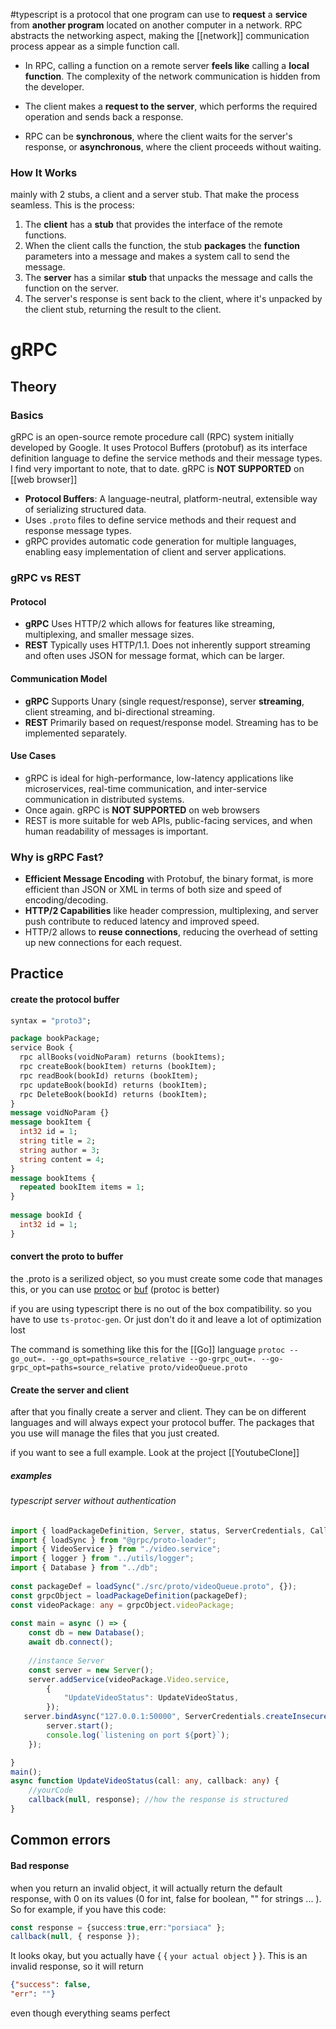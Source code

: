 #typescript
is a protocol that one program can use to **request** a **service** from **another program** located on another computer in a network. RPC abstracts the networking aspect, making the [[network]] communication process appear as a simple function call.

- In RPC, calling a function on a remote server **feels like** calling a **local function**. The complexity of the network communication is hidden from the developer.

- The client makes a **request to the server**, which performs the required operation and sends back a response.

- RPC can be **synchronous**, where the client waits for the server's response, or **asynchronous**, where the client proceeds without waiting.

### How It Works

mainly with 2 stubs, a client and a server stub. That make the process seamless. This is the process:

1. The **client** has a **stub** that provides the interface of the remote functions.
2. When the client calls the function, the stub **packages** the **function** parameters into a message and makes a system call to send the message.
3. The **server** has a similar **stub** that unpacks the message and calls the function on the server.
4. The server's response is sent back to the client, where it's unpacked by the client stub, returning the result to the client.
# gRPC
## Theory
### Basics
gRPC is an open-source remote procedure call (RPC) system initially developed by Google. It uses Protocol Buffers (protobuf) as its interface definition language to define the service methods and their message types.
I find very important to note, that to date. gRPC is **NOT SUPPORTED** on [[web browser]]

- **Protocol Buffers**: A language-neutral, platform-neutral, extensible way of serializing structured data.
- Uses `.proto` files to define service methods and their request and response message types.
- gRPC provides automatic code generation for multiple languages, enabling easy implementation of client and server applications.

### gRPC vs REST

#### Protocol
- **gRPC** Uses HTTP/2 which allows for features like streaming, multiplexing, and smaller message sizes.
- **REST** Typically uses HTTP/1.1. Does not inherently support streaming and often uses JSON for message format, which can be larger.
#### Communication Model
- **gRPC** Supports Unary (single request/response), server **streaming**, client streaming, and bi-directional streaming.
- **REST** Primarily based on request/response model. Streaming has to be implemented separately.

#### Use Cases

- gRPC is ideal for high-performance, low-latency applications like microservices, real-time communication, and inter-service communication in distributed systems.
- Once again. gRPC is **NOT SUPPORTED** on web browsers
- REST is more suitable for web APIs, public-facing services, and when human readability of messages is important.

### Why is gRPC Fast?

- **Efficient Message Encoding** with Protobuf, the binary format, is more efficient than JSON or XML in terms of both size and speed of encoding/decoding.
- **HTTP/2 Capabilities** like header compression, multiplexing, and server push contribute to reduced latency and improved speed.
- HTTP/2 allows to **reuse  connections**, reducing the overhead of setting up new connections for each request.

## Practice

#### create the protocol buffer
```protobuf
syntax = "proto3";

package bookPackage;
service Book {
  rpc allBooks(voidNoParam) returns (bookItems);
  rpc createBook(bookItem) returns (bookItem);
  rpc readBook(bookId) returns (bookItem);
  rpc updateBook(bookId) returns (bookItem);
  rpc DeleteBook(bookId) returns (bookItem);
}
message voidNoParam {}
message bookItem {
  int32 id = 1;
  string title = 2;
  string author = 3;
  string content = 4;
}  
message bookItems {
  repeated bookItem items = 1;
}
 
message bookId {
  int32 id = 1;
}
```


#### convert the proto to buffer 
the .proto is a serilized object, so you must create some code that manages this, or you can use [protoc](https://protobuf.dev/) or [buf](https://buf.build/solutions/generate-sdks)  (protoc is better)

if you are using typescript there is no out of the box compatibility. so you have to use `ts-protoc-gen`. Or just don't do it and leave a lot of optimization lost

The command is something like this for the [[Go]] language `protoc --go_out=. --go_opt=paths=source_relative --go-grpc_out=. --go-grpc_opt=paths=source_relative proto/videoQueue.proto`
#### Create the server and client
after that you finally create a server and client. They can be on different languages and will always expect your protocol buffer. The packages that you use will manage the files that you just created.

if you want to see a full example. Look at the project [[YoutubeClone]]

##### examples

###### typescript server without authentication
```typescript
import { loadPackageDefinition, Server, status, ServerCredentials, Call, requestCallback } from "@grpc/grpc-js";
import { loadSync } from "@grpc/proto-loader";
import { VideoService } from "./video.service";
import { logger } from "../utils/logger";
import { Database } from "../db";
 
const packageDef = loadSync("./src/proto/videoQueue.proto", {});
const grpcObject = loadPackageDefinition(packageDef);
const videoPackage: any = grpcObject.videoPackage;
  
const main = async () => {
    const db = new Database();
    await db.connect();
 
    //instance Server
    const server = new Server();
	server.addService(videoPackage.Video.service,
        {
            "UpdateVideoStatus": UpdateVideoStatus,
        });
   server.bindAsync("127.0.0.1:50000", ServerCredentials.createInsecure(), (error, port) => {
        server.start();
        console.log(`listening on port ${port}`);
    });

}
main();
async function UpdateVideoStatus(call: any, callback: any) {
	//yourCode
    callback(null, response); //how the response is structured
}
```


## Common errors

#### Bad response
when you return an invalid object, it will actually return the default response, with 0 on its values (0 for int, false for boolean, "" for strings ... ). So for example, if you have this code:
```typescript
const response = {success:true,err:"porsiaca" };
callback(null, { response });
```
It looks okay, but you actually have { { `your actual object` } }. This is an invalid response, so it will return 
```json
{"success": false,
"err": ""}
```
even though everything seams perfect

